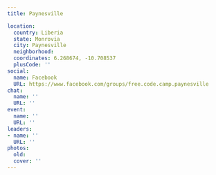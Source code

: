 ```yaml
---
title: Paynesville

location:
  country: Liberia
  state: Monrovia
  city: Paynesville
  neighborhood: 
  coordinates: 6.268674, -10.708537
  plusCode: ''
social:
  name: Facebook
  URL: https://www.facebook.com/groups/free.code.camp.paynesville
chat:
  name: ''
  URL: ''
event:
  name: ''
  URL: ''
leaders:
- name: ''
  URL: ''
photos:
  old: 
  cover: ''
---
```

